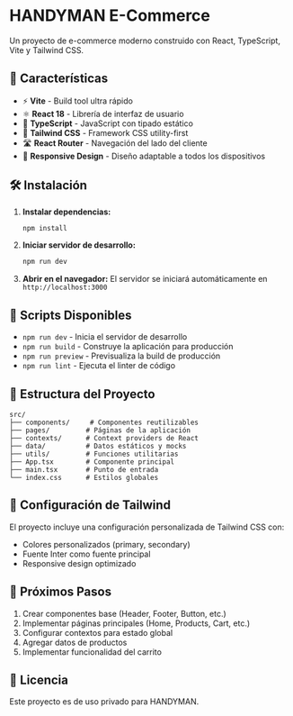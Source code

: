 # HANDYMAN E-Commerce

Un proyecto de e-commerce moderno construido con React, TypeScript, Vite y Tailwind CSS.

## 🚀 Características

- ⚡ **Vite** - Build tool ultra rápido
- ⚛️ **React 18** - Librería de interfaz de usuario
- 🔷 **TypeScript** - JavaScript con tipado estático
- 🎨 **Tailwind CSS** - Framework CSS utility-first
- 🛣️ **React Router** - Navegación del lado del cliente
- 📱 **Responsive Design** - Diseño adaptable a todos los dispositivos

## 🛠️ Instalación

1. **Instalar dependencias:**
   ```bash
   npm install
   ```

2. **Iniciar servidor de desarrollo:**
   ```bash
   npm run dev
   ```

3. **Abrir en el navegador:**
   El servidor se iniciará automáticamente en `http://localhost:3000`

## 📝 Scripts Disponibles

- `npm run dev` - Inicia el servidor de desarrollo
- `npm run build` - Construye la aplicación para producción
- `npm run preview` - Previsualiza la build de producción
- `npm run lint` - Ejecuta el linter de código

## 📁 Estructura del Proyecto

```
src/
├── components/     # Componentes reutilizables
├── pages/         # Páginas de la aplicación
├── contexts/      # Context providers de React
├── data/          # Datos estáticos y mocks
├── utils/         # Funciones utilitarias
├── App.tsx        # Componente principal
├── main.tsx       # Punto de entrada
└── index.css      # Estilos globales
```

## 🎨 Configuración de Tailwind

El proyecto incluye una configuración personalizada de Tailwind CSS con:
- Colores personalizados (primary, secondary)
- Fuente Inter como fuente principal
- Responsive design optimizado

## 🌟 Próximos Pasos

1. Crear componentes base (Header, Footer, Button, etc.)
2. Implementar páginas principales (Home, Products, Cart, etc.)
3. Configurar contextos para estado global
4. Agregar datos de productos
5. Implementar funcionalidad del carrito

## 📄 Licencia

Este proyecto es de uso privado para HANDYMAN.